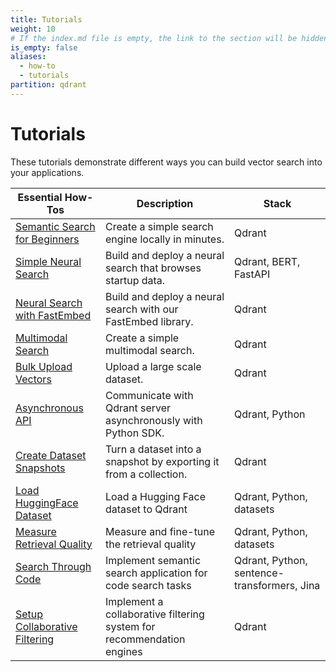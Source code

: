 ```yaml
---
title: Tutorials
weight: 10
# If the index.md file is empty, the link to the section will be hidden from the sidebar
is_empty: false
aliases:
  - how-to
  - tutorials
partition: qdrant
---
```


# Tutorials 

These tutorials demonstrate different ways you can build vector search into your applications. 

| Essential How-Tos                                                                      | Description                                                       | Stack                                       |   
|---------------------------------------------------------------------------------|-------------------------------------------------------------------|---------------------------------------------|
| [Semantic Search for Beginners](../tutorials/search-beginners/)                 | Create a simple search engine locally in minutes.                 | Qdrant                                      | 
| [Simple Neural Search](../tutorials/neural-search/)                             | Build and deploy a neural search that browses startup data.       | Qdrant, BERT, FastAPI                       | 
| [Neural Search with FastEmbed](../tutorials/neural-search-fastembed/)                                 | Build and deploy a neural search with our FastEmbed library.               | Qdrant                                      | 
| [Multimodal Search](../tutorials/multimodal-search-fastembed/)                                | Create a simple multimodal search.                                      | Qdrant                                      |  
| [Bulk Upload Vectors](../tutorials/bulk-upload/)                                | Upload a large scale dataset.                                     | Qdrant                                      | 
| [Asynchronous API](../tutorials/async-api/)                                     | Communicate with Qdrant server asynchronously with Python SDK.    | Qdrant, Python                              |
| [Create Dataset Snapshots](../tutorials/create-snapshot/)                       | Turn a dataset into a snapshot by exporting it from a collection. | Qdrant                                      | 
| [Load HuggingFace Dataset](../tutorials/huggingface-datasets/)                      | Load a Hugging Face dataset to Qdrant                             | Qdrant, Python, datasets                    |
| [Measure Retrieval Quality](../tutorials/retrieval-quality/)                    | Measure and fine-tune the retrieval quality                       | Qdrant, Python, datasets                    |
| [Search Through Code](../tutorials/code-search/)      | Implement semantic search application for code search tasks        | Qdrant, Python, sentence-transformers, Jina |
| [Setup Collaborative Filtering](../tutorials/collaborative-filtering/)      | Implement a collaborative filtering system for recommendation engines        | Qdrant|
